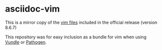 # asciidoc-vim #

This is a mirror copy of the [vim files][1] included in the official
release (version 8.6.7)

This repository was for easy inclusion as a bundle for vim when using
[Vundle][2] or [Pathogen][3].

[1]: http://www.methods.co.nz/asciidoc/chunked/ape.html
[2]: https://github.com/gmarik/vundle
[3]: https://github.com/tpope/vim-pathogen
